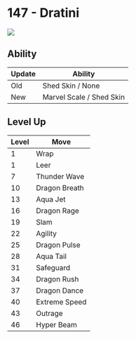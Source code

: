 # 147 - Dratini
![][147]

## Ability

Update | Ability
---    | ---
Old    | Shed Skin / None
New    | Marvel Scale / Shed Skin

## Level Up

Level | Move
---   | ---
  1   | Wrap
  1   | Leer
  7   | Thunder Wave
 10   | Dragon Breath
 13   | Aqua Jet
 16   | Dragon Rage
 19   | Slam
 22   | Agility
 25   | Dragon Pulse
 28   | Aqua Tail
 31   | Safeguard
 34   | Dragon Rush
 37   | Dragon Dance
 40   | Extreme Speed
 43   | Outrage
 46   | Hyper Beam



[147]: /img/pokemon/147.png
